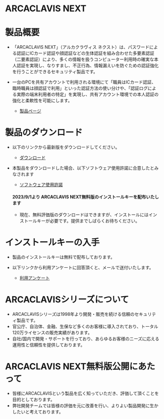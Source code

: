 # ARCACLAVIS NEXT
# 製品概要
- 「ARCACLAVIS NEXT」（アルカクラヴィス ネクスト）は、パスワードによる認証にICカード認証や顔認証などの生体認証を組み合わせた多要素認証（二要素認証）により、多くの情報を扱うコンピューター利用時の確実な本人認証を実現し、なりすまし、不正行為、情報漏えいを防ぐための認証強化を行うことができるセキュリティ製品です。
- 一台のPCを共有アカウントで利用される環境にて「職員はICカード認証、臨時職員は顔認証で利用」といった認証方法の使い分けや、「認証ログによる実際の端末利用者の特定」を実現し、共有アカウント環境での本人認証の強化と柔軟性を可能にします。

  - [製品ページ](https://www.ryobi.co.jp/security/arcaclavis-next)

# 製品のダウンロード
- 以下のリンクから最新版をダウンロードしてください。
  
  - [ダウンロード](https://github.com/ss-dev-release/product/releases)
    
- 本製品をダウンロードした場合、以下ソフトウェア使用許諾に合意したとみなされます

  - [ソフトウェア使用許諾](https://github.com/ss-dev-release/product/blob/main/License)
  
  #### 2023/9/1より ARCACLAVIS NEXT無料版のインストールキーを配布いたします
  - 現在、無料評価版のダウンロードはできますが、インストールにはインストールキーが必要です。提供までしばらくお待ちください。
  
# インストールキーの入手
- 製品のインストールキーは無料で配布しております。
- 以下リンクから利用アンケートに回答頂くと、メールで送付いたします。
  
  - [利用アンケート](https://go.cs.ryobi.co.jp/l/540692/2023-07-06/2prbft)

# ARCACLAVISシリーズについて  
- ARCACLAVISシリーズは1998年より開発・販売を続ける信頼のセキュリティ製品です。
- 官公庁、自治体、金融、生保など多くのお客様に導入されており、トータル120万ライセンスの販売実績があります。
- 自社/国内で開発・サポートを行っており、あらゆるお客様のニーズに応える運用性と信頼性を提供しております。

# ARCACLAVIS NEXT無料版公開にあたって
- 皆様にARCACLAVISという製品を広く知っていただき、評価して頂くことを目的としております。
- 弊社開発チームでは皆様の評価を元に改善を行い、よりよい製品開発に生かしたいと考えております。
